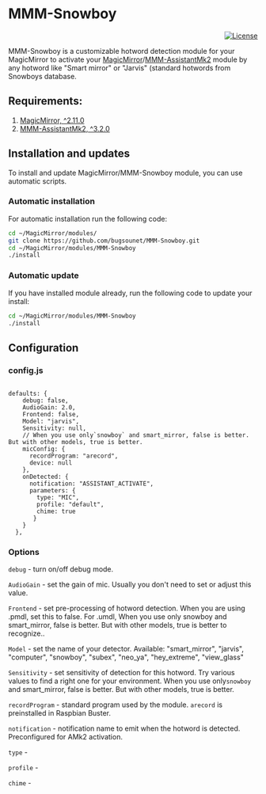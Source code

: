 # MMM-Snowboy

<p align="right">
	<a href="http://choosealicense.com/licenses/mit"><img src="https://img.shields.io/badge/license-MIT-blue.svg" alt="License"></a>
</p>

MMM-Snowboy is a customizable hotword detection module for your MagicMirror to activate your [MagicMirror](https://github.com/MichMich/MagicMirror)/[MMM-AssistantMk2](https://github.com/eouia/MMM-AssistantMk2) module by any hotword like "Smart mirror" or "Jarvis" (standard hotwords from Snowboys database.


## Requirements:
1. [MagicMirror, ^2.11.0](https://github.com/MichMich/MagicMirror) 
2. [MMM-AssistantMk2, ^3.2.0](https://github.com/eouia/MMM-AssistantMk2)


## Installation and updates
To install and update MagicMirror/MMM-Snowboy module, you can use automatic scripts. 

### Automatic installation
For automatic installation run the following code:
  
```sh
cd ~/MagicMirror/modules/
git clone https://github.com/bugsounet/MMM-Snowboy.git
cd ~/MagicMirror/modules/MMM-Snowboy
./install
```

### Automatic update
If you have installed module already, run the following code to update your install:
```sh
cd ~/MagicMirror/modules/MMM-Snowboy
./install
```


## Configuration
### config.js


```

defaults: {
    debug: false,
    AudioGain: 2.0,
    Frontend: false,
    Model: "jarvis",
    Sensitivity: null,
    // When you use only`snowboy` and smart_mirror, false is better. But with other models, true is better.
    micConfig: {
      recordProgram: "arecord",
      device: null
    },
    onDetected: {
      notification: "ASSISTANT_ACTIVATE",
      parameters: {
        type: "MIC",
        profile: "default",
        chime: true
       }
    }
  },
```
### Options

`debug` - turn on/off debug mode.

`AudioGain` - set the gain of mic. Usually you don't need to set or adjust this value.

`Frontend` -  set pre-processing of hotword detection. When you are using .pmdl, set this to false. For .umdl, When you use only snowboy and smart_mirror, false is better. But with other models, true is better to recognize..

`Model` - set the name of your detector. Available: "smart_mirror", "jarvis", "computer", "snowboy", "subex", "neo_ya", "hey_extreme", "view_glass"

`Sensitivity` - set sensitivity of detection for this hotword. Try various values to find a right one for your environment. When you use only`snowboy` and smart_mirror, false is better. But with other models, true is better.

`recordProgram` - standard program used by the module. `arecord` is preinstalled in Raspbian Buster.

`notification` - notification name to emit when the hotword is detected. Preconfigured for AMk2 activation.

`type` - 

`profile` - 

`chime` - 



